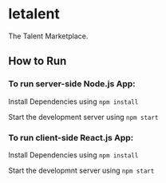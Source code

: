 # letalent
The Talent Marketplace.

## How to Run

### To run server-side Node.js App:

Install Dependencies using `npm install`

Start the development server using `npm start`

### To run client-side React.js App:

Install Dependencies using `npm install`

Start the developmnt server using `npm start`